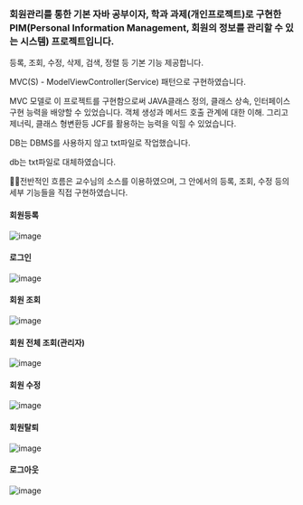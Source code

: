 ### 회원관리를 통한 기본 자바 공부이자, 학과 과제(개인프로젝트)로 구현한 PIM(Personal Information Management, 회원의 정보를 관리할 수 있는 시스템) 프로젝트입니다.

등록, 조회, 수정, 삭제, 검색, 정렬 등 기본 기능 제공합니다.

MVC(S) - ModelViewController(Service) 패턴으로 구현하였습니다.

MVC 모델로 이 프로젝트를 구현함으로써 JAVA클래스 정의, 클래스 상속, 인터페이스 구현 능력을 배양할 수 있었습니다. 객체 생성과 메서드 호출 관계에 대한 이해. 그리고 제너릭, 클래스 형변환등 JCF를 활용하는 능력을 익힐 수 있었습니다.

DB는 DBMS를 사용하지 않고 txt파일로 작업했습니다.

db는 txt파일로 대체하였습니다.

🙋‍♂️전반적인 흐름은 교수님의 소스를 이용하였으며, 그 안에서의 등록, 조회, 수정 등의 세부 기능들을 직접 구현하였습니다.

#### 회원등록
![image](https://user-images.githubusercontent.com/77195486/197341669-784fa60f-c6d8-4e20-ba52-fcbce6c2fe87.png)

#### 로그인
![image](https://user-images.githubusercontent.com/77195486/197342188-cb716d9f-3b67-4526-9a8c-60556cc43f03.png)

#### 회원 조회
![image](https://user-images.githubusercontent.com/77195486/197342116-9fb9e344-26e7-42e4-9aa3-f6ab763d82ac.png)

#### 회원 전체 조회(관리자)
![image](https://user-images.githubusercontent.com/77195486/197342039-df91a108-e5d2-473c-a5c0-561a7abba901.png)

#### 회원 수정
![image](https://user-images.githubusercontent.com/77195486/197342089-37e93452-b998-4aa5-857a-1e0d13f7331a.png)

#### 회원탈퇴
![image](https://user-images.githubusercontent.com/77195486/197342163-bd0c7f79-d1c2-48f8-89b5-376d9ed06c0a.png)

#### 로그아웃
![image](https://user-images.githubusercontent.com/77195486/197342130-1c39b059-b306-410d-88fb-39fe3b0584c6.png)
